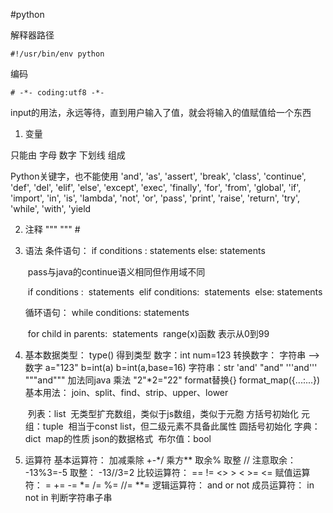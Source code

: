 #python

解释器路径

```#!/usr/bin/env python```

编码

```# -*- coding:utf8 -*-```

input的用法，永远等待，直到用户输入了值，就会将输入的值赋值给一个东西

1. 变量

只能由  字母 数字 下划线 组成

Python关键字，也不能使用 'and', 'as', 'assert', 'break', 'class', 'continue', 'def', 'del', 'elif', 'else', 'except', 'exec', 'finally', 'for', 'from', 'global', 'if', 'import', 'in', 'is', 'lambda', 'not', 'or', 'pass', 'print', 'raise', 'return', 'try', 'while', 'with', 'yield

2. 注释
    	"""   """
        	#

3. 语法
    	条件语句：
        		if conditions :
        			statements
        		else:
        			statements
     
     ​	pass与java的continue语义相同但作用域不同
     
     ​			if conditions :
     ​				statements
     ​			elif conditions:
     ​				statements
     ​			else:
     ​				statements
     
     循环语句：
     			while conditions:
     				statements

	​			for child in parents:
	​				statements
    ​			range(x)函数	表示从0到99
    
4. 基本数据类型：
    	type() 得到类型
        	数字：int
        		num=123
        		转换数字：
        			字符串 --> 数字
        			a="123"
        			b=int(a)
        			b=int(a,base=16)
        	字符串：str
        		'and'  "and"  '''and'''  """and"""
        		加法同java
        		乘法
        			"2"*2="22"
        		format替换{}
        		format_map({...:...})
        		基本用法：
        		join、split、find、strip、upper、lower
     
    ​		列表：list
    ​            无类型扩充数组，类似于js数组，类似于元胞​	方括号初始化
    ​		元组：tuple
    ​          相当于const list，但二级元素不具备此属性  圆括号初始化
    ​		字典：dict
    ​	       map的性质  json的数据格式
    ​		布尔值：bool



5.  运算符
    	基本运算符：
        		加减乘除 +-*/    乘方**  取余%  取整 //
        		注意取余： -13%3=-5
        		取整： -13//3=2
        	比较运算符：
        		== !=  <> > < >= <=
        	赋值运算符：
        		= += -= *= /= %= //= **=
        	逻辑运算符：
        		and or not
        	成员运算符：
        		in  not in 判断字符串子串

